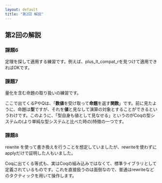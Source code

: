 ```yaml
---
layout: default
title: "第2回 解説"
---
```


## 第2回の解説

### 課題6

定理を探して適用する練習です。例えば、plus\_lt\_compat\_rを見つけて適用できればOKです。

### 課題7

量化を含む命題の取り扱いの練習です。

ここで出てくるPやQは、「**数値**を受け取って**命題**を返す**関数**」です。前に見たように、命題は**型**ですが、それを**値**と見なして演算の対象とすることができるというわけです。このように、「型自身も値として見なせる」というのがCoqの型システムの(より単純な型システムと比べた時の)特徴の一つです。

### 課題8

rewrite を使って書き換えを行うことを想定していましたが、rewriteを使わずにapplyだけで証明した人もいました。

Coqに出てくる等式も、実はCoqの組み込みではなくて、標準ライブラリとして定義されているものです。これを直接扱うのは面倒なので、普通はrewriteなどのタクティックを用いて操作します。

